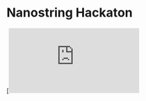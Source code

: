 # Nanostring Hackaton
 [![Streamlit App](https://share.streamlit.io/napoles-uach/nanostring/main/kidney_app.py)
 
 
